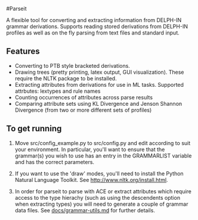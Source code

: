 #Parseit

A flexible tool for converting and extracting information from
DELPH-IN grammar derivations. Supports reading stored derivations 
from DELPH-IN profiles as well as on the fly parsing from text files
and standard input.


## Features

* Converting to PTB style bracketed derivations.
* Drawing trees (pretty printing, latex output, GUI visualization).
  These require the NLTK package to be installed.
* Extracting attributes from derivations for use in ML tasks. 
  Supported attrbutes: lextypes and rule names
* Counting occurrences of attributes across parse results
* Comparing attribute sets using KL Divergence and Jenson 
  Shannon Divergence (from two or more different sets of profiles)


## To get running

1. Move src/config_example.py to src/config.py and edit according to
   suit your environment. In particular, you'll want to ensure that
   the grammar(s) you wish to use has an entry in the GRAMMARLIST
   variable and has the correct parameters. 

2. If you want to use the 'draw' modes, you'll need to install the
   Python Natural Language Toolkit. See
   http://www.nltk.org/install.html.

3. In order for parseit to parse with ACE or extract attributes which
   require access to the type hierachy (such as using the descendents
   option when extracting types) you will need to generate a couple of
   grammar data files. See
   [docs/grammar-utils.md](docs/grammar-utils.md) for further details.
   